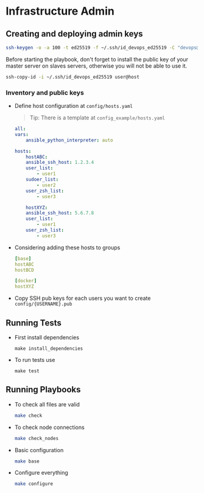 # Infrastructure Admin

## Creating and deploying admin keys

```bash
ssh-keygen -o -a 100 -t ed25519 -f ~/.ssh/id_devops_ed25519 -C "devops@zondax.ch"
```

Before starting the playbook, don't forget to install the public key of your master server on slaves servers, otherwise you will not be able to use it.

```bash
ssh-copy-id -i ~/.ssh/id_devops_ed25519 user@host
```

### Inventory and public keys

- Define host configuration at `config/hosts.yaml`

    > Tip: There is a template at `config_example/hosts.yaml`

    ```yaml
    all:
    vars:
        ansible_python_interpreter: auto

    hosts:
        hostABC:
        ansible_ssh_host: 1.2.3.4
        user_list:
            - user1
        sudoer_list:
            - user2
        user_zsh_list:
            - user3

        hostXYZ:
        ansible_ssh_host: 5.6.7.8
        user_list:
            - user1
        user_zsh_list:
            - user3
    ```

- Considering adding these hosts to groups

    ```yaml
    [base]
    hostABC
    hostBCD

    [docker]
    hostXYZ
    ```

- Copy SSH pub keys for each users you want to create  `config/{USERNAME}.pub`

## Running Tests

- First install dependencies

    ```shell
    make install_dependencies
    ```

- To run tests use

    ```shell
    make test
    ```


## Running Playbooks

- To check all files are valid

    ```bash
    make check
    ```


- To check node connections

    ```bash
    make check_nodes
    ```

- Basic configuration

    ```bash
    make base
    ```

- Configure everything

    ```bash
    make configure
    ```
